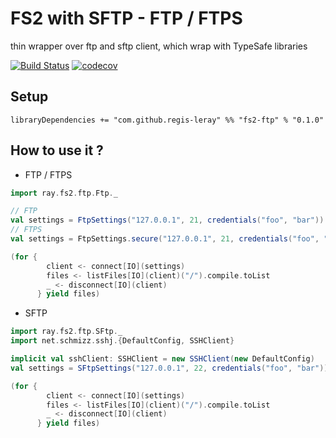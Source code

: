 # FS2 with SFTP - FTP / FTPS

thin wrapper over ftp and sftp client, which wrap with TypeSafe libraries

[![Build Status](https://travis-ci.org/regis-leray/fs2-ftp.svg?branch=master)](https://travis-ci.org/regis-leray/fs2-ftp)
[![codecov](https://codecov.io/gh/regis-leray/fs2-ftp/branch/master/graph/badge.svg)](https://codecov.io/gh/regis-leray/fs2-ftp)

Setup
-----

```
libraryDependencies += "com.github.regis-leray" %% "fs2-ftp" % "0.1.0"
```

How to use it ?
---

* FTP / FTPS

```scala
import ray.fs2.ftp.Ftp._

// FTP
val settings = FtpSettings("127.0.0.1", 21, credentials("foo", "bar"))
// FTPS
val settings = FtpSettings.secure("127.0.0.1", 21, credentials("foo", "bar"))

(for {
        client <- connect[IO](settings)
        files <- listFiles[IO](client)("/").compile.toList
        _ <- disconnect[IO](client)
      } yield files)      
 ```

* SFTP

```scala
import ray.fs2.ftp.SFtp._
import net.schmizz.sshj.{DefaultConfig, SSHClient}

implicit val sshClient: SSHClient = new SSHClient(new DefaultConfig)
val settings = SFtpSettings("127.0.0.1", 22, credentials("foo", "bar"))

(for {
        client <- connect[IO](settings)
        files <- listFiles[IO](client)("/").compile.toList
        _ <- disconnect[IO](client)
      } yield files)      
 ```